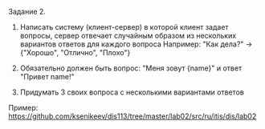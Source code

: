 

Задание 2.

1. Написать систему (клиент-сервер) в которой клиент задает вопросы,
сервер отвечает случайным образом из нескольких вариантов ответов для каждого вопроса
Например:
"Как дела?" -> {"Хорошо", "Отлично", "Плохо"}

2. Обязательно должен быть вопрос:
"Меня зовут {name}" и ответ "Привет name!"

3. Придумать 3 своих вопроса с несколькими вариантами ответов

Пример: https://github.com/ksenikeev/dis113/tree/master/lab02/src/ru/itis/dis/lab02